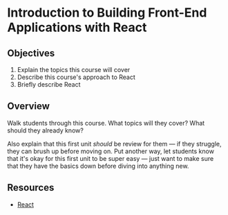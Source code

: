 # Introduction to Building Front-End Applications with React

## Objectives

1. Explain the topics this course will cover
2. Describe this course's approach to React
3. Briefly describe React

## Overview

Walk students through this course. What topics will they cover? What should they
already know?

Also explain that this first unit _should_ be review for them — if they
struggle, they can brush up before moving on. Put another way, let students
know that it's okay for this first unit to be super easy — just want to make
sure that they have the basics down before diving into anything new.

## Resources

- [React](https://facebook.github.io/react/)
